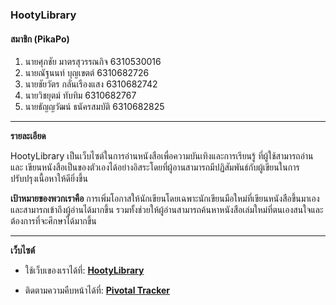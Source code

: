 ### HootyLibrary

#### สมาชิก (PikaPo)

1.  นายศุภชัย มาตรสุวรรณกิจ 6310530016
2. นายณัฐนนท์ บุญเขตต์ 6310682726
3. นายชัยวัตร กลั่นเรืองแสง 6310682742
4. นายวิชยุตม์ ทับทิม 6310682767
5. นายธัญญวัฒน์ ธนัครสมบัติ 6310682825

---

**รายละเอียด**

HootyLibrary เป็นเว็บไซต์ในการอ่านหนังสือเพื่อความบันเทิงและการเรียนรู้ ที่ผู้ใช้สามารถอ่านและ
เขียนหนังสือเป็นของตัวเองได้อย่างอิสระโดยที่ผู้อานสามารถมีปฏิสัมพันธ์กับผู้เขียนในการปรับปรุงเนื้อหาให้ดียิ่งขึ้น

**เป้าหมายของพวกเราคือ** การเพิ่มโอกาสให้นักเขียนโดยเฉพาะนักเขียนมือใหม่ที่เขียนหนังสือขึ้นมาเอง และสามารถเข้าถึงผู้อ่านได้มากขึ้น รวมทั้งช่วยให้ผู้อ่านสามารถค้นหาหนังสือเล่มใหม่ที่ตนเองสนใจและต้องการที่จะศึกษาได้มากขึ้น

---

**เว็บไซต์์**

- ใช้เว็บเของเราได้ที่: **[HootyLibrary](https://hootylibrary.herokuapp.com/)**

- ติดตามความคืบหน้าได้ที่: **[Pivotal Tracker](https://www.pivotaltracker.com/n/projects/2606749)**